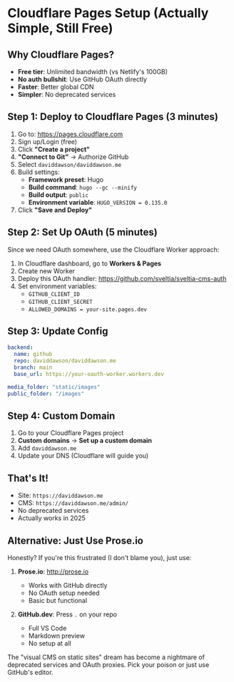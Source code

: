 # Cloudflare Pages Setup (Actually Simple, Still Free)

## Why Cloudflare Pages?
- **Free tier**: Unlimited bandwidth (vs Netlify's 100GB)
- **No auth bullshit**: Use GitHub OAuth directly
- **Faster**: Better global CDN
- **Simpler**: No deprecated services

## Step 1: Deploy to Cloudflare Pages (3 minutes)

1. Go to: https://pages.cloudflare.com
2. Sign up/Login (free)
3. Click **"Create a project"**
4. **"Connect to Git"** → Authorize GitHub
5. Select `daviddawson/daviddawson.me`
6. Build settings:
   - **Framework preset**: Hugo
   - **Build command**: `hugo --gc --minify`
   - **Build output**: `public`
   - **Environment variable**: `HUGO_VERSION = 0.135.0`
7. Click **"Save and Deploy"**

## Step 2: Set Up OAuth (5 minutes)

Since we need OAuth somewhere, use the Cloudflare Worker approach:

1. In Cloudflare dashboard, go to **Workers & Pages**
2. Create new Worker
3. Deploy this OAuth handler: https://github.com/sveltia/sveltia-cms-auth
4. Set environment variables:
   - `GITHUB_CLIENT_ID`
   - `GITHUB_CLIENT_SECRET`
   - `ALLOWED_DOMAINS = your-site.pages.dev`

## Step 3: Update Config

```yaml
backend:
  name: github
  repo: daviddawson/daviddawson.me
  branch: main
  base_url: https://your-oauth-worker.workers.dev

media_folder: "static/images"
public_folder: "/images"
```

## Step 4: Custom Domain

1. Go to your Cloudflare Pages project
2. **Custom domains** → **Set up a custom domain**
3. Add `daviddawson.me`
4. Update your DNS (Cloudflare will guide you)

## That's It!

- Site: `https://daviddawson.me`
- CMS: `https://daviddawson.me/admin/`
- No deprecated services
- Actually works in 2025

## Alternative: Just Use Prose.io

Honestly? If you're this frustrated (I don't blame you), just use:

1. **Prose.io**: http://prose.io
   - Works with GitHub directly
   - No OAuth setup needed
   - Basic but functional

2. **GitHub.dev**: Press `.` on your repo
   - Full VS Code
   - Markdown preview
   - No setup at all

The "visual CMS on static sites" dream has become a nightmare of deprecated services and OAuth proxies. Pick your poison or just use GitHub's editor.